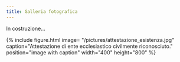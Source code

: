 ```yaml
---
title: Galleria fotografica
---
```


In costruzione...

{% include figure.html image= "/pictures/attestazione_esistenza.jpg" caption="Attestazione di ente ecclesiastico civilmente riconosciuto." position="image with caption" width="400" height="800" %}
